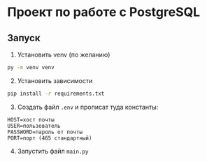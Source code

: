 # Проект по работе с PostgreSQL

## Запуск

1. Установить venv (по желанию)
```bash
py -m venv venv
```

2. Установить зависимости
```bash
pip install -r requirements.txt
```

3. Создать файл `.env` и прописат туда константы:
```env
HOST=хост почты
USER=пользователь
PASSWORD=пароль от почты
PORT=порт (465 стандартный)
```

4. Запустить файл `main.py`